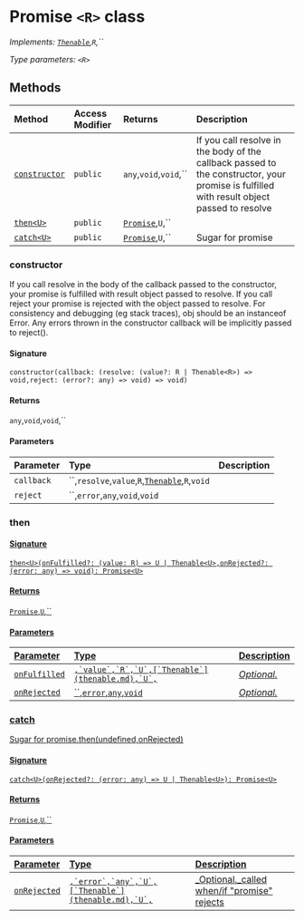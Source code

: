 # Promise `<R>` class

_Implements: [`Thenable`](thenable.md),`R`,``_

_Type parameters: `<R>`_








## Methods

| Method	   | Access Modifier | Returns	| Description|
|:-------------|:----|:-------|:-----------|
|[`constructor`](#constructor)     | `public` | `any`,`void`,`void`,`` | If you call resolve in the body of the callback passed to the constructor,  your promise is fulfilled with result object passed to resolve |
|[`then<U>`](#then<u>)     | `public` | [`Promise`](promise.md),`U`,`` |  |
|[`catch<U>`](#catch<u>)     | `public` | [`Promise`](promise.md),`U`,`` | Sugar for promise |




### constructor

If you call resolve in the body of the callback passed to the constructor, 
your promise is fulfilled with result object passed to resolve. 
If you call reject your promise is rejected with the object passed to resolve. 
For consistency and debugging (eg stack traces), obj should be an instanceof Error. 
Any errors thrown in the constructor callback will be implicitly passed to reject().

#### Signature
`constructor(callback: (resolve: (value?: R | Thenable<R>) => void,reject: (error?: any) => void) => void)`

#### Returns
`any`,`void`,`void`,``


#### Parameters


| Parameter	   | Type    | Description |
|:-------------|:---------------|:------------|
| `callback`    | ``,`resolve`,`value`,`R`,[`Thenable`](thenable.md),`R`,`void` |  |
| `reject`    | ``,`error`,`any`,`void`,`void` |  |


### then<U>



#### Signature
`then<U>(onFulfilled?: (value: R) => U | Thenable<U>,onRejected?: (error: any) => void): Promise<U>`

#### Returns
[`Promise`](promise.md),`U`,``


#### Parameters


| Parameter	   | Type    | Description |
|:-------------|:---------------|:------------|
| `onFulfilled`    | ``,`value`,`R`,`U`,[`Thenable`](thenable.md),`U`,`` | _Optional._ |
| `onRejected`    | ``,`error`,`any`,`void` | _Optional._ |


### catch<U>

Sugar for promise.then(undefined,onRejected) 


#### Signature
`catch<U>(onRejected?: (error: any) => U | Thenable<U>): Promise<U>`

#### Returns
[`Promise`](promise.md),`U`,``


#### Parameters


| Parameter	   | Type    | Description |
|:-------------|:---------------|:------------|
| `onRejected`    | ``,`error`,`any`,`U`,[`Thenable`](thenable.md),`U`,`` | _Optional._called when/if "promise" rejects |


